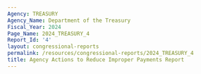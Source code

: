 ```yaml
---
Agency: TREASURY
Agency_Name: Department of the Treasury
Fiscal_Year: 2024
Page_Name: 2024_TREASURY_4
Report_Id: '4'
layout: congressional-reports
permalink: /resources/congressional-reports/2024_TREASURY_4
title: Agency Actions to Reduce Improper Payments Report
---
```

